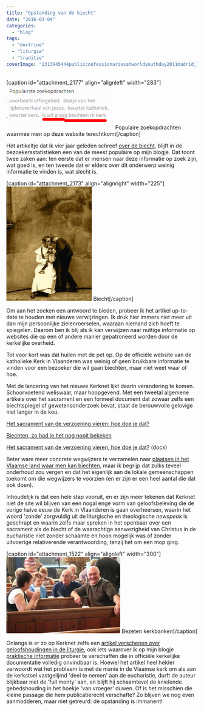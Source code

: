```yaml
---
title: "Opstanding van de biecht"
date: "2016-03-04"
categories: 
  - "blog"
tags: 
  - "doctrine"
  - "liturgie"
  - "traditie"
coverImage: "1313945444publicconfessionariesatworldyouthday2011madrid_7981451.jpg"
---
```


\[caption id="attachment\_2177" align="alignleft" width="283"\]![Populaire zoekopdrachten waarmee men op deze website terechtkomt](images/unnamed.png) Populaire zoekopdrachten waarmee men op deze website terechtkomt\[/caption\]

Het artikeltje dat ik vier jaar geleden schreef [over de biecht](/blog/biecht/), blijft in de bezoekersstatistieken een van de meest populaire op mijn blogje. Dat toont twee zaken aan: ten eerste dat er mensen naar deze informatie op zoek zijn, wat goed is, en ten tweede dat er elders over dit onderwerp weinig informatie te vinden is, wat slecht is.

\[caption id="attachment\_2173" align="alignright" width="225"\][![Biecht](images/confession-225x300.jpg)](/blog/actieve-deelname-van-de-gelovigen/) Biecht\[/caption\]

Om aan het zoeken een antwoord te bieden, probeer ik het artikel up-to-date te houden met nieuwe verwijzingen. Ik druk hier immers niet meer uit dan mijn persoonlijke zielenroerselen, waaraan niemand zich hoeft te spiegelen. Daarom ben ik blij als ik kan verwijzen naar nuttige informatie op websites die op een of andere manier gepatroneerd worden door de kerkelijke overheid.

Tot voor kort was dat huilen met de pet op. Op de officiële website van de katholieke Kerk in Vlaanderen was weinig of geen bruikbare informatie te vinden voor een bezoeker die wil gaan biechten, maar niet weet waar of hoe.

Met de lancering van het nieuwe Kerknet lijkt daarin verandering te komen. Schoorvoetend weliswaar, maar hoopgevend. Met een tweetal algemene artikels over het sacrament en een formeel document dat zowaar zelfs een biechtspiegel of gewetensonderzoek bevat, staat de berouwvolle gelovige niet langer in de kou.

[Het sacrament van de verzoening vieren: hoe doe je dat?](https://www.kerknet.be/iclz/artikel/het-sacrament-van-de-verzoening-vieren-hoe-doe-je-dat#sthash.lmFxmY5q.dpuf)

[Biechten, zo had je het nog nooit bekeken](https://www.kerknet.be/kerknet-redactie/artikel/biechten-zo-had-je-het-nog-nooit-bekeken)

[Het sacrament van de verzoening vieren, hoe doe je dat?](https://www.kerknet.be/sites/default/files/Het%20sacrament%20van%20de%20verzoening%20vieren.docx) (docx)

Beter ware meer concrete wegwijzers te verzamelen naar [plaatsen in het Vlaamse land waar men kan biechten](http://www.sint-janscentrum.nl/index.php?p=biecht), maar ik begrijp dat zulks teveel onderhoud zou vergen en dat het eigenlijk aan de lokale gemeenschappen toekomt om die wegwijzers te voorzien (en er zijn er een heel aantal die dat ook doen).

Inhoudelijk is dat een hele stap vooruit, en er zijn meer tekenen dat Kerknet niet de site wil blijven van een nogal enge vorm van geloofsbeleving die de vorige halve eeuw de Kerk in Vlaanderen is gaan overheersen, waarin het woord 'zonde' zorgvuldig uit de liturgische en theologische _newspeak_ is geschrapt en waarin zelfs maar spreken in het openbaar over een sacrament als de biecht of de waarachtige aanwezigheid van Christus in de eucharistie niet zonder schaamte en hoon mogelijk was of zonder uitvoerige relativerende verantwoording, tenzij het om een mop ging.

\[caption id="attachment\_1522" align="alignleft" width="300"\]![Bezeten kerkbanken](images/BeningtonAllSaintspeopleenjoyingopenday-300x200.jpg) Bezeten kerkbanken\[/caption\]

Onlangs is er zo op Kerknet zelfs een [artikel verschenen over geloofshoudingen in de liturgie](https://www.kerknet.be/iclz/blog/lichamelijke-opvoeding-tijdens-de-eucharistieviering), ook iets waarover ik op mijn blogje [praktische informatie](/page/praktische-gids-bij-gebedshoudingen-in-de-liturgie/) probeer te verschaffen die in officiële kerkelijke documentatie volledig onvindbaar is. Hoewel het artikel heel helder verwoordt wat het probleem is met de manie in de Vlaamse kerk om als aan de kerkstoel vastgelijmd 'deel te nemen' aan de eucharistie, durft de auteur blijkbaar niet de 'full monty' aan, en blijft hij schaamtevol de knielende gebedshouding in het hoekje 'van vroeger' duwen. Of is het misschien die kleine passage die hem publicatierecht verschafte? Zo blijven we nog even aanmodderen, maar niet getreurd: de opstanding is immanent!
